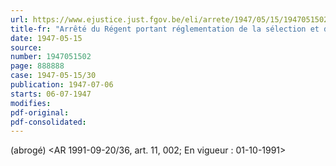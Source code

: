```yaml
---
url: https://www.ejustice.just.fgov.be/eli/arrete/1947/05/15/1947051502/justel
title-fr: "Arrêté du Régent portant réglementation de la sélection et de la surveillance médicales des chauffeurs des services publics d'autobus, des services spéciaux d'autobus, des services d'autocars, des taxis ou fiacres automobiles et des autres transports de personnes, par véhicules automobiles visés par l'arrêté-loi du 30 décembre 1946. Voir modification(s)"
date: 1947-05-15
source:
number: 1947051502
page: 888888
case: 1947-05-15/30
publication: 1947-07-06
starts: 06-07-1947
modifies:
pdf-original:
pdf-consolidated:
---
```


(abrogé) <AR 1991-09-20/36, art. 11, 002;  En vigueur :  01-10-1991>
